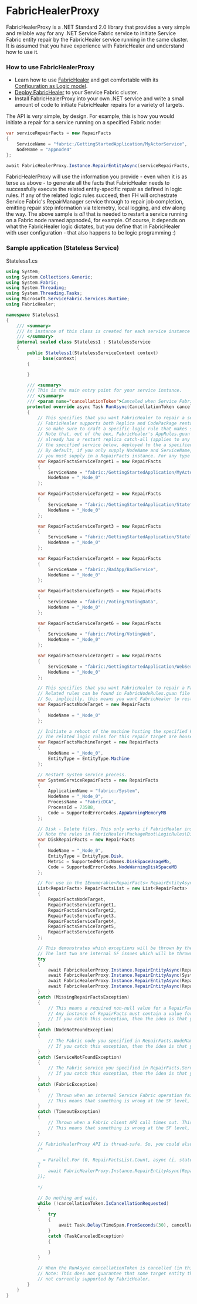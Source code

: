 ﻿# FabricHealerProxy

FabricHealerProxy is a .NET Standard 2.0 library that provides a very simple and reliable way for any .NET Service Fabric service to initiate Service Fabric entity repair by the FabricHealer service running in the same cluster. It is assumed that you have experience with FabricHealer and understand how to use it.

### How to use FabricHealerProxy

- Learn how to use [FabricHealer](https://github.com/microsoft/service-fabric-healer) and get comfortable with its [Configuration as Logic model](https://github.com/microsoft/service-fabric-healer/blob/main/Documentation/LogicWorkflows.md).
- [Deploy FabricHealer](https://github.com/microsoft/service-fabric-healer#deploy-fabrichealer) to your Service Fabric cluster.
- Install FabricHealerProxy into your own .NET service and write a small amount of code to initiate FabricHealer repairs for a variety of targets. 

The API is *very* simple, by design. For example, this is how you would initiate a repair for a service running on a specified Fabric node:

```C#
var serviceRepairFacts = new RepairFacts
{
    ServiceName = "fabric:/GettingStartedApplication/MyActorService",
    NodeName = "appnode4"
};

await FabricHealerProxy.Instance.RepairEntityAsync(serviceRepairFacts, cancellationToken);
```

FabricHealerProxy will use the information you provide - even when it is as terse as above - to generate all the facts that FabricHealer needs to successfully execute the related entity-specific repair as defined in logic rules. If any of the related logic rules succeed,
then FH will orchestrate Service Fabric's RepairManager service through to repair job completion, emitting repair step information via telemetry, local logging, and etw along the way.
The above sample is *all* that is needed to restart a service running on a Fabric node named appnode4, for example. Of course, it depends on what the FabricHealer logic dictates, but you define that in FabricHealer with user configuration - that also happens to be logic programming :)

### Sample application (Stateless Service)

Stateless1.cs 

```C#
using System;
using System.Collections.Generic;
using System.Fabric;
using System.Threading;
using System.Threading.Tasks;
using Microsoft.ServiceFabric.Services.Runtime;
using FabricHealer;

namespace Stateless1
{
    /// <summary>
    /// An instance of this class is created for each service instance by the Service Fabric runtime.
    /// </summary>
    internal sealed class Stateless1 : StatelessService
    {
        public Stateless1(StatelessServiceContext context)
            : base(context)
        {

        }

        /// <summary>
        /// This is the main entry point for your service instance.
        /// </summary>
        /// <param name="cancellationToken">Canceled when Service Fabric needs to shut down this service instance.</param>
        protected override async Task RunAsync(CancellationToken cancellationToken)
        {
            // This specifies that you want FabricHealer to repair a service instance deployed to a Fabric node named NodeName.
            // FabricHealer supports both Replica and CodePackage restarts of services. The logic rules will dictate which one of these happens,
            // so make sure to craft a specific logic rule that makes sense for you (and use some logic!).
            // Note that, out of the box, FabricHealer's AppRules.guan file located in the FabricHealer project's PackageRoot/Config/LogicRules folder
            // already has a restart replica catch-all (applies to any service) rule that will restart the primary replica of
            // the specified service below, deployed to the a specified Fabric node. 
            // By default, if you only supply NodeName and ServiceName, then FabricHealerProxy assumes the target EntityType is Service. This is a convience to limit how many facts
            // you must supply in a RepairFacts instance. For any type of repair, NodeName is always required.
            var RepairFactsServiceTarget1 = new RepairFacts
            {
                ServiceName = "fabric:/GettingStartedApplication/MyActorService",
                NodeName = "_Node_0"
            };

            var RepairFactsServiceTarget2 = new RepairFacts
            {
                ServiceName = "fabric:/GettingStartedApplication/StatefulBackendService",
                NodeName = "_Node_0"
            };

            var RepairFactsServiceTarget3 = new RepairFacts
            {
                ServiceName = "fabric:/GettingStartedApplication/StatelessBackendService",
                NodeName = "_Node_0"
            };

            var RepairFactsServiceTarget4 = new RepairFacts
            {
                ServiceName = "fabric:/BadApp/BadService",
                NodeName = "_Node_0"
            };

            var RepairFactsServiceTarget5 = new RepairFacts
            {
                ServiceName = "fabric:/Voting/VotingData",
                NodeName = "_Node_0"
            };

            var RepairFactsServiceTarget6 = new RepairFacts
            {
                ServiceName = "fabric:/Voting/VotingWeb",
                NodeName = "_Node_0"
            };

            var RepairFactsServiceTarget7 = new RepairFacts
            {
                ServiceName = "fabric:/GettingStartedApplication/WebService",
                NodeName = "_Node_0"
            };

            // This specifies that you want FabricHealer to repair a Fabric node named _Node_0. The only supported Fabric node repair in FabricHealer is a Restart.
            // Related rules can be found in FabricNodeRules.guan file in the FabricHealer project's PackageRoot/Config/LogicRules folder.
            // So, implicitly, this means you want FabricHealer to restart _Node_0. By default, if you only supply NodeName, then FabricHealerProxy assumes the target EntityType is Node.
            var RepairFactsNodeTarget = new RepairFacts
            {
                NodeName = "_Node_0"
            };

            // Initiate a reboot of the machine hosting the specified Fabric node. This will be executed by the InfrastructureService for the related node type.
            // The related logic rules for this repair target are housed in FabricHealer's MachineRules.guan file.
            var RepairFactsMachineTarget = new RepairFacts
            {
                NodeName = "_Node_0",
                EntityType = EntityType.Machine
            };

            // Restart system service process.
            var SystemServiceRepairFacts = new RepairFacts
            {
                ApplicationName = "fabric:/System",
                NodeName = "_Node_0",
                ProcessName = "FabricDCA",
                ProcessId = 73588,
                Code = SupportedErrorCodes.AppWarningMemoryMB
            };

            // Disk - Delete files. This only works if FabricHealer instance is present on the same target node.
            // Note the rules in FabricHealer\PackageRoot\LogicRules\DiskRules.guan file in the FabricHealer project.
            var DiskRepairFacts = new RepairFacts
            {
                NodeName = "_Node_0",
                EntityType = EntityType.Disk,
                Metric = SupportedMetricNames.DiskSpaceUsageMb,
                Code = SupportedErrorCodes.NodeWarningDiskSpaceMB
            };

            // For use in the IEnumerable<RepairFacts> RepairEntityAsync overload.
            List<RepairFacts> RepairFactsList = new List<RepairFacts>
            {
                RepairFactsNodeTarget,
                RepairFactsServiceTarget1,
                RepairFactsServiceTarget2,
                RepairFactsServiceTarget3,
                RepairFactsServiceTarget4,
                RepairFactsServiceTarget5,
                RepairFactsServiceTarget6
            };

            // This demonstrates which exceptions will be thrown by the API. The first three are FabricHealerProxy custom exceptions and represent user error (most likely).
            // The last two are internal SF issues which will be thrown only after a series of retries. How to handle these is up to you.
            try
            {
                await FabricHealerProxy.Instance.RepairEntityAsync(RepairFactsServiceTarget7, cancellationToken);
                await FabricHealerProxy.Instance.RepairEntityAsync(SystemServiceRepairFacts, cancellationToken);
                await FabricHealerProxy.Instance.RepairEntityAsync(RepairFactsMachineTarget, cancellationToken);
                await FabricHealerProxy.Instance.RepairEntityAsync(RepairFactsList, cancellationToken);
            }
            catch (MissingRepairFactsException)
            {
                // This means a required non-null value for a RepairFacts property was not specified. For example, RepairFacts.NodeName was not set.
                // Any instance of RepairFacts must contain a value for NodeName.
                // If you catch this exception, then the idea is that you would do something about it here. 
            }
            catch (NodeNotFoundException)
            {
                // The Fabric node you specified in RepairFacts.NodeName does not exist.
                // If you catch this exception, then the idea is that you would do something about it here. 
            }
            catch (ServiceNotFoundException)
            {
                // The Fabric service you specified in RepairFacts.ServiceName does not exist.
                // If you catch this exception, then the idea is that you would do something about it here. 
            }
            catch (FabricException)
            {
                // Thrown when an internal Service Fabric operation fails. Internally, RepairEntityAsync will retry failed Fabric client operations 4 times at increasing wait intervals.
                // This means that something is wrong at the SF level, so you could wait and then try again later.
            }
            catch (TimeoutException)
            {
                // Thrown when a Fabric client API call times out. This will have already lead to 4 internal retries before surfacing here.
                // This means that something is wrong at the SF level, so you could wait and then try again later.
            }

            // FabricHealerProxy API is thread-safe. So, you could also process the List<RepairFacts> above in a parallel loop, for example.
            /*

            _ = Parallel.For (0, RepairFactsList.Count, async (i, state) =>
            {
                await FabricHealerProxy.Instance.RepairEntityAsync(RepairFactsList[i], cancellationToken).ConfigureAwait(false);
            });
            
            */

            // Do nothing and wait.
            while (!cancellationToken.IsCancellationRequested)
            {
                try
                {
                    await Task.Delay(TimeSpan.FromSeconds(30), cancellationToken);
                }
                catch (TaskCanceledException)
                {

                }
            }

            // When the RunAsync cancellationToken is cancelled (in this case by the SF runtime) any active health reports will be automatically cleared by FabricHealerProxy.
            // Note: This does not guarantee that some target entity that has an active FabricHealerProxy health report will be cancelled. Cancellation of repairs is
            // not currently supported by FabricHealer.
        } 
    }
}
```

